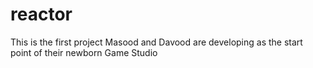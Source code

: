 reactor
=======

This is the first project Masood and Davood are developing as the start point of their newborn Game Studio
